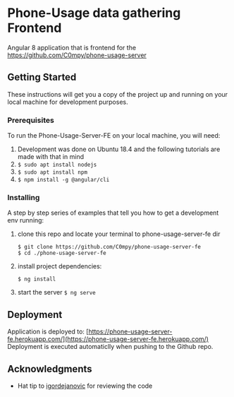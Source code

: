 # Phone-Usage data gathering Frontend
Angular 8 application that is frontend for the https://github.com/C0mpy/phone-usage-server

## Getting Started
These instructions will get you a copy of the project up and running on your local machine for development purposes.

### Prerequisites
To run the Phone-Usage-Server-FE on your local machine, you will need:
1. Development was done on Ubuntu 18.4 and the following tutorials are made with that in mind
2. `$ sudo apt install nodejs`
3. `$ sudo apt install npm`
4. `$ npm install -g @angular/cli`

### Installing
A step by step series of examples that tell you how to get a development env running:
1. clone this repo and locate your terminal to phone-usage-server-fe dir
	```
	$ git clone https://github.com/C0mpy/phone-usage-server-fe
	$ cd ./phone-usage-server-fe
	```
2. install project dependencies:
	```
	$ ng install
	```
3. start the server 
	```$ ng serve```

## Deployment
Application is deployed to: [https://phone-usage-server-fe.herokuapp.com/](https://phone-usage-server-fe.herokuapp.com/)
Deployment is executed automaticlly when pushing to the Github repo.

## Acknowledgments
* Hat tip to [igordejanovic](https://github.com/igordejanovic) for reviewing the code
